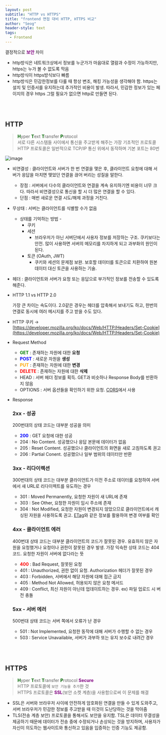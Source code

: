 ```yaml
---
layout: post
subtitle: "HTTP vs HTTPS"
title: "frontend 면접 대비 HTTP, HTTPS 비교"
author: "Seog"
header-style: text
tags: 
  - Frontend
---
```


결정적으로 <span style="font-weight:bold;color:purple;">보안</span> 차이

- http방식은 네트워크상에서 정보를 누군가가 마음대로 열람과 수정이 가능하지만, https는 누가 볼 수 없도록 막음
- http방식이 https방식보다 빠름
- http방식은 민감한정보를 다룰 때 항상 변조, 해킹 가능성을 생각해야 함. https는 설치 및 인증서를 유지하는데 추가적인 비용이 발생. 따라서, 민감한 정보가 있는 페이지의 경우 https 그럴 필요가 없으면 http로 만들면 된다.

<br/><br/>

## HTTP

> <span style="font-weight:bold;color:darkgreen;">H</span>yper <span style="font-weight:bold;color:darkgreen;">T</span>ext <span style="font-weight:bold;color:darkgreen;">T</span>ransfer <span style="font-weight:bold;color:darkgreen;">P</span>rotocol <br/>
> 서로 다른 시스템들 사이에서 통신을 주고받게 해주는 가장 기초적인 프로토콜 <br/>
> HTTP 프로토콜은 일반적으로 TCP/IP 통신 위에서 동작하며 기본 포트는 80번

![image](https://user-images.githubusercontent.com/49581472/107761568-eb831a80-6d6e-11eb-8432-cf5c1995b416.png)

- 비연결성 : 클라이언트와 서버가 한 번 연결을 맺은 후, 클라이언트 요청에 대해 서버가 응답을 마치면 맺었던 연결을 끊어 버리는 성질을 말한다.
  - 장점 : 서버에서 다수의 클라이언트와 연결을 계속 유지하기엔 비용이 너무 크다. 따라서 비연결성으로 통신을 할 시 더 많은 연결을 할 수 있다.
  - 단점 : 매번 새로운 연결 시도/해제 과정을 거친다.
- 무상태 : 서버는 클라이언트를 식별할 수가 없음
  - 상태를 기억하는 방법 -
    - 쿠키
    - 세션
      - 브라우저가 아닌 서버단에서 사용자 정보를 저장하는 구조. 쿠키보다는 안전. 많이 사용하면 서버의 메모리를 차지하게 되고 과부화의 원인이 된다.
    - 토큰 (OAuth, JWT)
      - 쿠키와 세션의 문제점 보완. 보호할 데이터를 토큰으로 치환하여 원본 데이터 대신 토큰을 사용하는 기술.
- 헤더 : 클라이언트와 서버가 요청 또는 응답으로 부가적인 정보를 전송할 수 있도록 해준다.

- HTTP 1.1 vs HTTP 2.0

  가장 큰 차이는 속도이다. 2.0같은 경우는 헤더를 압축해서 보내기도 하고, 한번의 연결로 동시에 여러 메시지를 주고 받을 수도 있다.

- HTTP 쿠키 → [https://developer.mozilla.org/ko/docs/Web/HTTP/Headers/Set-Cookie](https://developer.mozilla.org/ko/docs/Web/HTTP/Headers/Set-Cookie)

- Request Method

  - <span style="font-weight:bold;color:green;">GET</span> : 존재하는 자원에 대한 **요청**
  - <span style="font-weight:bold;color:blue;">POST</span> : 새로운 자원을 **생성**
  - <span style="font-weight:bold;color:orange;">PUT</span> : 존재하는 자원에 대한 **변경**
  - <span style="font-weight:bold;color:red;">DELETE</span> : 존재하는 자원에 대한 **삭제**
  - HEAD : 서버 헤더 정보를 획득. GET과 비슷하나 Response Body를 반환하지 않음
  - OPTIONS : 서버 옵션들을 확인하기 위한 요청. [CORS](https://developer.mozilla.org/en-US/docs/Web/HTTP/CORS)에서 사용

- Response

  ### 2xx - 성공

  200번대의 상태 코드는 대부분 성공을 의미

  - <span style="font-weight:bold;color:blue;">200</span> : GET 요청에 대한 성공
  - 204 : No Content. 성공했으나 응답 본문에 데이터가 없음
  - 205 : Reset Content. 성공했으나 클라이언트의 화면을 새로 고침하도록 권고
  - 206 : Partial Conent. 성공했으나 일부 범위의 데이터만 반환

  ### 3xx - 리다이렉션

  300번대의 상태 코드는 대부분 클라이언트가 이전 주소로 데이터를 요청하여 서버에서 새 URL로 리다이렉트를 유도하는 경우

  - 301 : Moved Permanently, 요청한 자원이 새 URL에 존재
  - 303 : See Other, 요청한 자원이 임시 주소에 존재
  - 304 : Not Modified, 요청한 자원이 변경되지 않았으므로 클라이언트에서 캐싱된 자원을 사용하도록 권고. [ETag](https://developer.mozilla.org/en-US/docs/Web/HTTP/Headers/ETag)와 같은 정보를 활용하여 변경 여부를 확인

  ### 4xx - 클라이언트 에러

  400번대 상태 코드는 대부분 클라이언트의 코드가 잘못된 경우. 유효하지 않은 자원을 요청했거나 요청이나 권한이 잘못된 경우 발생. 가장 익숙한 상태 코드는 404 코드. 요청한 자원이 서버에 없다라는 뜻

  - <span style="font-weight:bold;color:red;">400</span> : Bad Request, 잘못된 요청
  - 401 : Unauthorized, 권한 없이 요청. Authorization 헤더가 잘못된 경우
  - 403 : Forbidden, 서버에서 해당 자원에 대해 접근 금지
  - 405 : Method Not Allowed, 허용되지 않은 요청 메서드
  - 409 : Conflict, 최신 자원이 아닌데 업데이트하는 경우. ex) 파일 업로드 시 버전 충돌

  ### 5xx - 서버 에러

  500번대 상태 코드는 서버 쪽에서 오류가 난 경우

  - 501 : Not Implemented, 요청한 동작에 대해 서버가 수행할 수 없는 경우
  - 503 : Service Unavailable, 서버가 과부하 또는 유지 보수로 내려간 경우

<br/><br/>

## HTTPS

> <span style="font-weight:bold;color:darkgreen;">H</span>yper <span style="font-weight:bold;color:darkgreen;">T</span>ext <span style="font-weight:bold;color:darkgreen;">T</span>ransfer <span style="font-weight:bold;color:darkgreen;">P</span>rotocol <span style="font-weight:bold;color:purple;">Secure</span> <br/>
> HTTP 프로토콜에 `보안 기능을 추가`한 것 <br/>
> HTTPS 프로토콜은 <span style="font-weight:bold;color:purple;">SSL</span>(보안 소켓 계층)을 사용함으로써 이 문제를 해결

- SSL은 서버와 브라우저 사이에 안전하게 암호화된 연결을 만들 수 있게 도와주고, 서버 브라우저가 민감한 정보를 주고받을 때 이것이 도난당하는 것을 막아줌
- TLS(전송 계층 보안) 프로토콜을 통해서도 보안을 유지함. TSL은 데이터 무결성을 제공하기 때문에 데이터가 전송 중에 수정되거나 손상되는 것을 방지하며, 사용자가 자신이 의도하는 웹사이트와 통신하고 있음을 입증하는 인증 기능도 제공함.
